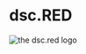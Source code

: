 # dsc.RED
![the dsc.red logo](https://raw.githubusercontent.com/13-05/discord.RED/main/images/dsc.RED.png?token=APMEUGANSF7OAKDZQJQZGPLBX7BKY)
